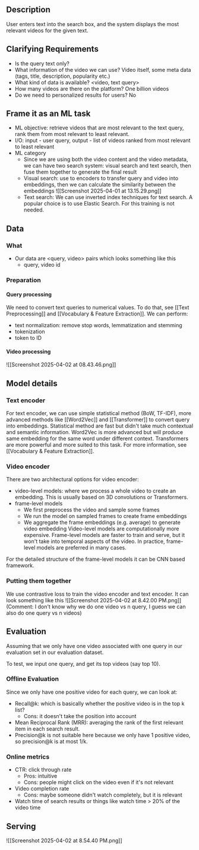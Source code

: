 ## Description
User enters text into the search box, and the system displays the most relevant videos for the given text.
## Clarifying Requirements
- Is the query text only?
- What information of the video we can use? Video itself, some meta data (tags, title, description, popularity etc.)
- What kind of data is available? <video, text query>
- How many videos are there on the platform? One billion videos
- Do we need to personalized results for users? No

## Frame it as an ML task
- ML objective: retrieve videos that are most relevant to the text query, rank them from most relevant to least relevant.
- I/O: input - user query, output - list of videos ranked from most relevant to least relevant
- ML category
	- Since we are using both the video content and the video metadata, we can have two search system: visual search and text search, then fuse them together to generate the final result
	- Visual search: use to encoders to transfer query and video into embeddings, then we can calculate the similarity between the embeddings ![[Screenshot 2025-04-01 at 13.15.29.png]]
	- Text search: We can use inverted index techniques for text search. A popular choice is to use Elastic Search. For this training is not needed.
## Data
### What
- Our data are <query, video> pairs which looks something like this
	- query, video id
### Preparation
#### Query processing
We need to convert text queries to numerical values. To do that, see [[Text Preprocessing]] and [[Vocabulary & Feature Extraction]]. We can perform:
- text normalization: remove stop words, lemmatization and stemming
- tokenization
- token to ID
#### Video processing
![[Screenshot 2025-04-02 at 08.43.46.png]]
## Model details
### Text encoder
For text encoder, we can use simple statistical method (BoW, TF-IDF), more advanced methods like [[Word2Vec]] and [[Transformer]] to convert query into embeddings. Statistical method are fast but didn't take much contextual and semantic information. Word2Vec is more advanced but will produce same embedding for the same word under different context. Transformers are more powerful and more suited to this task. For more information, see [[Vocabulary & Feature Extraction]].

### Video encoder
There are two architectural options for video encoder:
- video-level models: where we process a whole video to create an embedding. This is usually based on 3D convolutions or Transformers.
- frame-level models
	- We first preprocess the video and sample some frames
	- We run the model on sampled frames to create frame embeddings
	- We aggregate the frame embeddings (e.g. average) to generate video embedding
Video-level models are computationally more expensive. Frame-level models are faster to train and serve, but it won't take into temporal aspects of the video. In practice, frame-level models are preferred in many cases. 

For the detailed structure of the frame-level models it can be CNN based framework.
### Putting them together
We use contrastive loss to train the video encoder and text encoder. It can look something like this
![[Screenshot 2025-04-02 at 8.42.00 PM.png]]
(Comment: I don't know why we do one video vs n query, I guess we can also do one query vs n videos)

## Evaluation
Assuming that we only have one video associated with one query in our evaluation set in our evaluation dataset.

To test, we input one query, and get its top videos (say top 10).
### Offline Evaluation
Since we only have one positive video for each query, we can look at:
- Recall@k: which is basically whether the positive video is in the top k list?
	- Cons: it doesn't take the position into account
- Mean Reciprocal Rank (MRR): averaging the rank of the first relevant item in each search result.
- Precision@k is not suitable here because we only have 1 positive video, so precision@k is at most 1/k.
### Online metrics
- CTR: click through rate
	- Pros: intuitive
	- Cons: people might click on the video even if it's not relevant
- Video completion rate
	- Cons: maybe someone didn't watch completely, but it is relevant
- Watch time of search results or things like watch time > 20% of the video time
## Serving
![[Screenshot 2025-04-02 at 8.54.40 PM.png]]